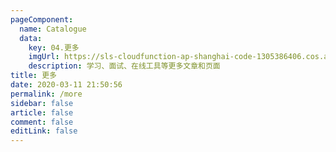 ```yaml
---
pageComponent: 
  name: Catalogue
  data: 
    key: 04.更多
    imgUrl: https://sls-cloudfunction-ap-shanghai-code-1305386406.cos.ap-shanghai.myqcloud.com/1/more.png
    description: 学习、面试、在线工具等更多文章和页面
title: 更多
date: 2020-03-11 21:50:56
permalink: /more
sidebar: false
article: false
comment: false
editLink: false
---
```


